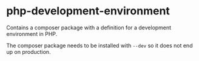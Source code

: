 # php-development-environment
Contains a composer package with a definition for a development environment in PHP.

The composer package needs to be installed with `--dev` so it does not end up on production.
